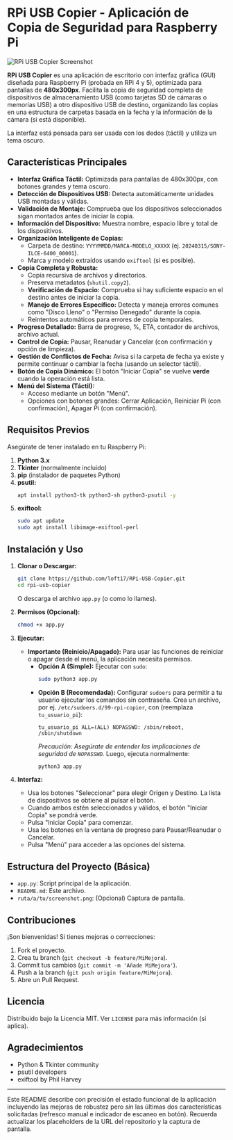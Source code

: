 # RPi USB Copier - Aplicación de Copia de Seguridad para Raspberry Pi

![RPi USB Copier Screenshot](ruta/a/tu/screenshot.png) <!-- Reemplaza con una captura de pantalla real -->

**RPi USB Copier** es una aplicación de escritorio con interfaz gráfica (GUI) diseñada para Raspberry Pi (probada en RPi 4 y 5), optimizada para pantallas de **480x300px**. Facilita la copia de seguridad completa de dispositivos de almacenamiento USB (como tarjetas SD de cámaras o memorias USB) a otro dispositivo USB de destino, organizando las copias en una estructura de carpetas basada en la fecha y la información de la cámara (si está disponible).

La interfaz está pensada para ser usada con los dedos (táctil) y utiliza un tema oscuro.

## Características Principales

*   **Interfaz Gráfica Táctil:** Optimizada para pantallas de 480x300px, con botones grandes y tema oscuro.
*   **Detección de Dispositivos USB:** Detecta automáticamente unidades USB montadas y válidas.
*   **Validación de Montaje:** Comprueba que los dispositivos seleccionados sigan montados antes de iniciar la copia.
*   **Información del Dispositivo:** Muestra nombre, espacio libre y total de los dispositivos.
*   **Organización Inteligente de Copias:**
    *   Carpeta de destino: `YYYYMMDD/MARCA-MODELO_XXXXX` (ej. `20240315/SONY-ILCE-6400_00001`).
    *   Marca y modelo extraídos usando `exiftool` (si es posible).
*   **Copia Completa y Robusta:**
    *   Copia recursiva de archivos y directorios.
    *   Preserva metadatos (`shutil.copy2`).
    *   **Verificación de Espacio:** Comprueba si hay suficiente espacio en el destino antes de iniciar la copia.
    *   **Manejo de Errores Específico:** Detecta y maneja errores comunes como "Disco Lleno" o "Permiso Denegado" durante la copia.
    *   Reintentos automáticos para errores de copia temporales.
*   **Progreso Detallado:** Barra de progreso, %, ETA, contador de archivos, archivo actual.
*   **Control de Copia:** Pausar, Reanudar y Cancelar (con confirmación y opción de limpieza).
*   **Gestión de Conflictos de Fecha:** Avisa si la carpeta de fecha ya existe y permite continuar o cambiar la fecha (usando un selector táctil).
*   **Botón de Copia Dinámico:** El botón "Iniciar Copia" se vuelve **verde** cuando la operación está lista.
*   **Menú del Sistema (Táctil):**
    *   Acceso mediante un botón "Menú".
    *   Opciones con botones grandes: Cerrar Aplicación, Reiniciar Pi (con confirmación), Apagar Pi (con confirmación).

## Requisitos Previos

Asegúrate de tener instalado en tu Raspberry Pi:

1.  **Python 3.x**
2.  **Tkinter** (normalmente incluido)
3.  **pip** (instalador de paquetes Python)
4.  **psutil:**
    ```bash
    apt install python3-tk python3-sh python3-psutil -y
    ```
5.  **exiftool:**
    ```bash
    sudo apt update
    sudo apt install libimage-exiftool-perl
    ```

## Instalación y Uso

1.  **Clonar o Descargar:**
    ```bash
    git clone https://github.com/loft17/RPi-USB-Copier.git
    cd rpi-usb-copier
    ```
    O descarga el archivo `app.py` (o como lo llames).

2.  **Permisos (Opcional):**
    ```bash
    chmod +x app.py
    ```

3.  **Ejecutar:**

    *   **Importante (Reinicio/Apagado):** Para usar las funciones de reiniciar o apagar desde el menú, la aplicación necesita permisos.
        *   **Opción A (Simple):** Ejecutar con `sudo`:
            ```bash
            sudo python3 app.py
            ```
        *   **Opción B (Recomendada):** Configurar `sudoers` para permitir a tu usuario ejecutar los comandos sin contraseña. Crea un archivo, por ej. `/etc/sudoers.d/99-rpi-copier`, con (reemplaza `tu_usuario_pi`):
            ```
            tu_usuario_pi ALL=(ALL) NOPASSWD: /sbin/reboot, /sbin/shutdown
            ```
            *Precaución: Asegúrate de entender las implicaciones de seguridad de `NOPASSWD`.*
            Luego, ejecuta normalmente:
            ```bash
            python3 app.py
            ```

4.  **Interfaz:**
    *   Usa los botones "Seleccionar" para elegir Origen y Destino. La lista de dispositivos se obtiene al pulsar el botón.
    *   Cuando ambos estén seleccionados y válidos, el botón "Iniciar Copia" se pondrá verde.
    *   Pulsa "Iniciar Copia" para comenzar.
    *   Usa los botones en la ventana de progreso para Pausar/Reanudar o Cancelar.
    *   Pulsa "Menú" para acceder a las opciones del sistema.

## Estructura del Proyecto (Básica)

*   `app.py`: Script principal de la aplicación.
*   `README.md`: Este archivo.
*   `ruta/a/tu/screenshot.png`: (Opcional) Captura de pantalla.

## Contribuciones

¡Son bienvenidas! Si tienes mejoras o correcciones:
1.  Fork el proyecto.
2.  Crea tu branch (`git checkout -b feature/MiMejora`).
3.  Commit tus cambios (`git commit -m 'Añade MiMejora'`).
4.  Push a la branch (`git push origin feature/MiMejora`).
5.  Abre un Pull Request.

## Licencia

Distribuido bajo la Licencia MIT. Ver `LICENSE` para más información (si aplica).

## Agradecimientos

*   Python & Tkinter community
*   psutil developers
*   exiftool by Phil Harvey

---

Este README describe con precisión el estado funcional de la aplicación incluyendo las mejoras de robustez pero *sin* las últimas dos características solicitadas (refresco manual e indicador de escaneo en botón). Recuerda actualizar los placeholders de la URL del repositorio y la captura de pantalla.

